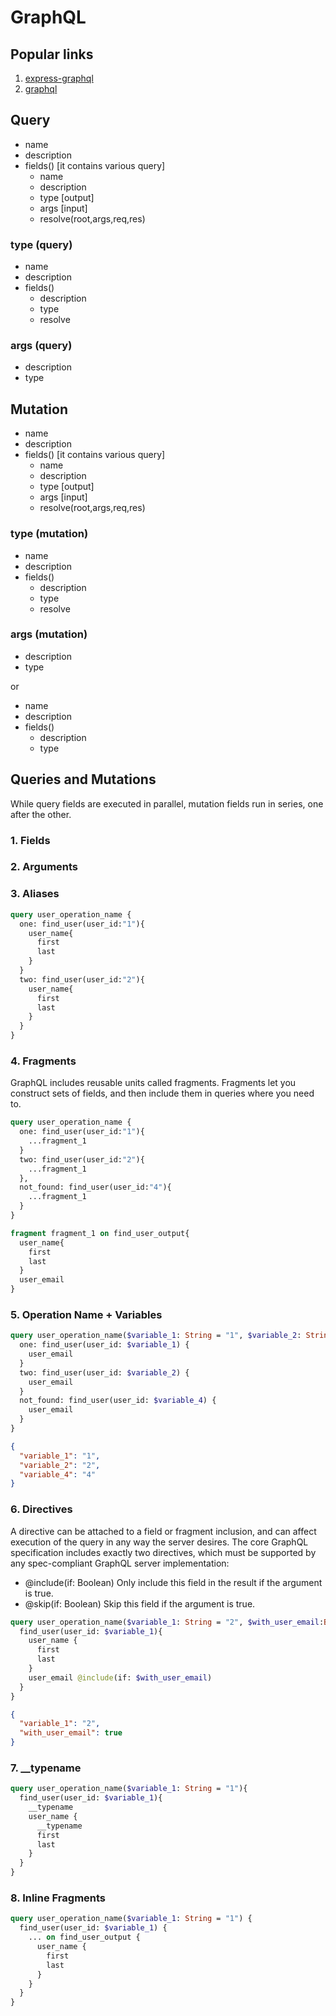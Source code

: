 # GraphQL

## Popular links

1. [express-graphql](https://www.npmjs.com/package/express-graphql)
2. [graphql](https://github.com/graphql/graphiql)

## Query

- name
- description
- fields() [it contains various query]
  - name
  - description
  - type [output]
  - args [input]
  - resolve(root,args,req,res)

### type (query)

- name
- description
- fields()
  - description
  - type
  - resolve

### args (query)

- description
- type

## Mutation

- name
- description
- fields() [it contains various query]
  - name
  - description
  - type [output]
  - args [input]
  - resolve(root,args,req,res)

### type (mutation)

- name
- description
- fields()
  - description
  - type
  - resolve

### args (mutation)

- description
- type

or

- name
- description
- fields()
  - description
  - type

## Queries and Mutations

While query fields are executed in parallel, mutation fields run in series, one after the other.

### 1. Fields

### 2. Arguments

### 3. Aliases

```graphql
query user_operation_name {
  one: find_user(user_id:"1"){
    user_name{
      first
      last
    }
  }
  two: find_user(user_id:"2"){
    user_name{
      first
      last
    }
  }
}
```

### 4. Fragments

GraphQL includes reusable units called fragments.
Fragments let you construct sets of fields, and then include them in queries where you need to.

```graphql
query user_operation_name {
  one: find_user(user_id:"1"){
    ...fragment_1
  }
  two: find_user(user_id:"2"){
    ...fragment_1
  },
  not_found: find_user(user_id:"4"){
    ...fragment_1
  }
}

fragment fragment_1 on find_user_output{
  user_name{
    first
    last
  }
  user_email
}
```

### 5. Operation Name + Variables

```graphql
query user_operation_name($variable_1: String = "1", $variable_2: String = "2", $variable_4: String = "4") {
  one: find_user(user_id: $variable_1) {
    user_email
  }
  two: find_user(user_id: $variable_2) {
    user_email
  }
  not_found: find_user(user_id: $variable_4) {
    user_email
  }
}
```

```JSON
{
  "variable_1": "1",
  "variable_2": "2",
  "variable_4": "4"
}
```

### 6. Directives

A directive can be attached to a field or fragment inclusion, and can affect execution of the query in any way the server desires.
The core GraphQL specification includes exactly two directives, which must be supported by any spec-compliant GraphQL server implementation:

- @include(if: Boolean) Only include this field in the result if the argument is true.
- @skip(if: Boolean) Skip this field if the argument is true.

```graphql
query user_operation_name($variable_1: String = "2", $with_user_email:Boolean = false){
  find_user(user_id: $variable_1){
    user_name {
      first
      last
    }
    user_email @include(if: $with_user_email)
  }
}
```

```JSON
{
  "variable_1": "2",
  "with_user_email": true
}
```

### 7. __typename

```graphql
query user_operation_name($variable_1: String = "1"){
  find_user(user_id: $variable_1){
    __typename
    user_name {
      __typename
      first
      last
    }
  }
}
```

### 8. Inline Fragments

```graphql
query user_operation_name($variable_1: String = "1") {
  find_user(user_id: $variable_1) {
    ... on find_user_output {
      user_name {
        first
        last
      }
    }
  }
}
```
